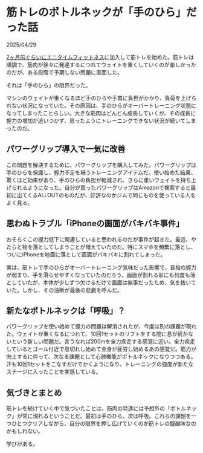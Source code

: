 # 筋トレのボトルネックが「手のひら」だった話

2025/04/29  

[2ヶ月前ぐらいにエニタイムフィットネス](https://yossato.github.io/articles/20250213_fitness.html)に加入して筋トレを始めた。筋トレは順調で、筋肉が徐々に発達するにつれてウェイトを重くしていくのが楽しかったのだが、ある段階で予期しない問題に直面した。

それは「手のひら」の限界だった。

マシンのウェイトが重くなるほど手のひらや手首に負担がかかり、負荷を上げられない状況になっていた。その原因は、手のひらがオーバートレーニング状態になってしまったことらしい。大きな筋肉はどんどん成長していくが、その成長に握力の増加が追いつかず、思ったようにトレーニングできない状況が続いてしまったのだ。

## パワーグリップ導入で一気に改善

この問題を解決するために、パワーグリップを購入してみた。パワーグリップは手のひらを保護し、握力不足を補うトレーニングアイテムだ。使い始めた結果、驚くほど効果があり、手のひらの負担が軽減され、さらに重いウェイトを持ち上げられるようになった。自分が買ったパワーグリップはAmazonで検索すると最初に出てくるALLOUTのものだが、好評なのかジムで同じものを使っている人をよく見る。  

## 思わぬトラブル「iPhoneの画面がバキバキ事件」

おそらくこの握力低下に関連していると思われるのだが事件が起きた。最近、やたらと物を落としてしまうことが増えていたのだ。特にスマホを頻繁に落とし、ついにiPhoneを地面に落として画面がバキバキに割れてしまった。

実は、筋トレで手のひらがオーバートレーニング気味だった影響で、普段の握力が弱まり、手を滑らせやすくなっていたのだろう。画面が割れる前にも何度も落としていたが、本体が少しずつ欠けるだけで画面は無事だったため、気を抜いていた。しかし、その油断が最後の悲劇を呼んだ。

## 新たなボトルネックは「呼吸」？

パワーグリップを使い始めて握力の問題は解消されたが、今度は別の課題が現れた。ウェイトが重くなるにつれて、10回1セットのリフトをする間に息が続かないという新しい問題だ。言うなれば200mを全力疾走する感覚に近い。全力疾走しているとゴール付近で息切れし始めて全身が疲労し始めるあの感覚だ。筋力が向上するに伴って、次なる課題として心肺機能がボトルネックになりつつある。汗も10回1セットをこなすだけでかくようになり、トレーニングの強度が新たなステージに入ったことを実感している。

## 気づきとまとめ

筋トレを続けていく中で気づいたことは、筋肉の発達には予想外の「ボトルネック」が常に現れるということだ。最初は手のひら、次は呼吸。これらの課題を一つひとつクリアしながら、自分の限界を押し広げていくのが筋トレの醍醐味なのかもしれない。

学びがある。

